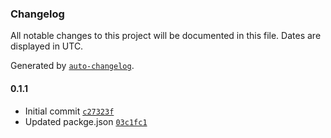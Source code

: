 ### Changelog

All notable changes to this project will be documented in this file. Dates are displayed in UTC.

Generated by [`auto-changelog`](https://github.com/CookPete/auto-changelog).

#### 0.1.1

- Initial commit [`c27323f`](https://github.com/geocapture/n8n-nodes-geocapture/commit/c27323f765e7d281fd742a82ba3a277b211f826a)
- Updated packge.json [`03c1fc1`](https://github.com/geocapture/n8n-nodes-geocapture/commit/03c1fc1d4ec4b55c754b2525c2ed59adc6abbbc9)
